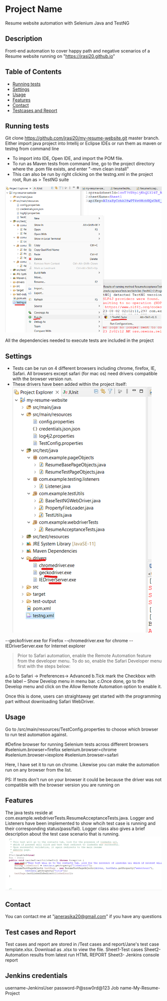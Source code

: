 # Project Name

Resume website automation with Selenium Java and TestNG 

## Description

Front-end automation to cover happy path and negative scenarios of a Resume website running on "https://jrasi20.github.io" 


## Table of Contents

- [Running tests](#Runningtests)
- [Settings](#settings)
- [Usage](#Usage)
- [Features](#features)
- [Contact](#contact)
- [Testcases and Report](#testcasesandreports)

## Running tests

Git clone https://github.com/jrasi20/my-resume-website.git master branch. Either import java project into Intellij or Eclipse IDEs or run them as maven or testng from command line

* To import into IDE, Open IDE, and import the POM file.
* To run as Maven tests from command line, go to the project directory where the .pom file exists, and enter "-mvn clean install"
* This can also be run by right clicking on the testng.xml in the project root, Run as > TestNG suite

![Alt text](image.png)

All the dependencies needed to execute tests are included in the project

## Settings

* Tests can be run on 4 different browsers including chrome, firefox, IE, Safari. All browsers except safari (for mac os) need drivers compatible with the browser version run.
* These drivers have been added within the project itself:
![Alt text](image-1.png)

--geckofriver.exe for Firefox
--chromedriver.exe for chrome 
--IEDriverServer.exe for Internet explorer

> Prior to Safari automation, enable the Remote Automation feature from the developer menu. To do so, enable the Safari Developer menu first with the steps below:

a.Go to Safari -> Preferences-> Advanced
b.Tick mark the Checkbox with the label – Show Develop menu in menu bar.
c.Once done, go to the Develop menu and click on the Allow Remote Automation option to enable it.

Once this is done, users can straightaway get started with the programming part without downloading Safari WebDriver.

## Usage

Go to /src/main/resources/TestConfig.properties to choose which browser to run test automation against. 

#Define browser for running Selenium tests across different browsers
#selenium.browser=firefox
selenium.browser=chrome
#selenium.browser=iexplore
#selenium.browser=safari

Here, I have set it to run on chrome. Likewise you can make the automation run on any browser from the list.

PS: If tests don't run on your browser it could be because the driver was not compatible with the browser version you are running on

## Features

The java tests reside at com.example.webdriverTests.ResumeAcceptanceTests.java. Logger and Listeners have been implemented to show whcih test case is running and their corresponding status(pass/fail). Logger class also gives a brief description about the test case scenario that is running.
![Alt text](image-2.png)

## Contact

You can contact me at "janerasika20@gmail.com" if you have any questions

## Test cases and Report

Test cases and report are stored in /Test cases and report/Jane's test case template.xlsx. Download as .xlsx to view the file.
Sheet1-Test cases
Sheet2-Automation results from latest run HTML REPORT
Sheet3- Jenkins console report


## Jenkins credentials
username-JenkinsUser
password-P@ssw0rd@123
Job name-My-Resume-Project
